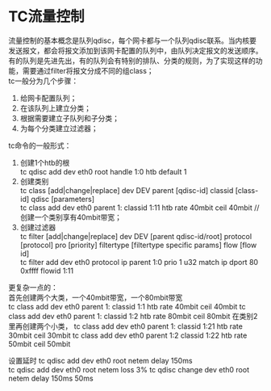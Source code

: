 # TC流量控制
流量控制的基本概念是队列qdisc，每个网卡都与一个队列qdisc联系。当内核要发送报文，都会将报文添加到该网卡配置的队列中，由队列决定报文的发送顺序。有的队列是先进先出，有的队列会有特别的排队、分类的规则，为了实现这样的功能，需要通过filter将报文分成不同的组class；  
tc一般分为几个步骤：
1. 给网卡配置队列；  
2. 在该队列上建立分类；  
3. 根据需要建立子队列和子分类；  
4. 为每个分类建立过滤器；  

tc命令的一般形式：  
1. 创建1个htb的根   
tc qdisc add dev eth0 root handle 1:0 htb default 1   
2. 创建类别  
tc class [add|change|replace] dev DEV parent [qdisc-id] classid [class-id] qdisc [parameters]   
tc class add dev eth0 parent 1: classid 1:11 htb rate 40mbit ceil 40mbit //创建一个类别享有40mbit带宽；  
3. 创建过滤器   
tc filter [add|change|replace] dev DEV [parent qdisc-id/root] protocol [protocol] pro [priority] filtertype [filtertype specific params] flow [flow id]   
tc filter add dev eth0 protocol ip parent 1:0 prio 1 u32 match ip dport 80 0xffff flowid 1:11

更复杂一点的：  
首先创建两个大类，一个40mbit带宽，一个80mbit带宽   
tc class add dev eth0 parent 1: classid 1:1 htb rate 40mbit ceil 40mbit
tc class add dev eth0 parent 1: classid 1:2 htb rate 80mbit ceil 80mbit
在类别2里再创建两个小类，
tc class add dev eth0 parent 1: classid 1:21 htb rate 30mbit ceil 30mbit
tc class add dev eth0 parent 1:2 classid 1:22 htb rate 50mbit ceil 50mbit

设置延时
tc qdisc add dev eth0 root netem delay 150ms  
tc qdisc add dev eth0 root netem loss 3%
tc qdisc change dev eth0 root netem delay 150ms 50ms